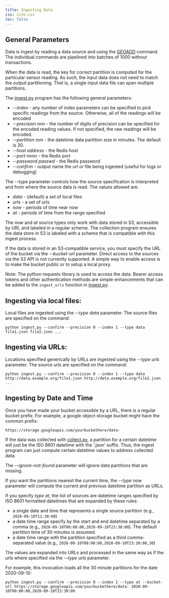```yaml
---
title: Ingesting Data
css: site.css
toc: false
---
```


## General Parameters

Data is ingest by reading a data source and using the [GEOADD](https://redis.io/commands/geoadd)
command. The individual commands are pipelined into batches of 1000 without
transactions.

When the data is read, the key for correct partition is computed for the
particular sensor reading. As such, the input data does not need to match the
output partitioning. That is, a single input data file can span multiple
partitions.

The [ingest.py](https://github.com/alexmilowski/redis-aqi/blob/main/ingest.py)
program has the following general parameters:

 * *--index* - any number of index parameters can be
   specified to pick specific readings from the source. Otherwise, all of the
   readings will be encoded
 * *--precision nnn* - the number of digits of precision can be
   specified for the encoded reading values. If not specified, the raw readings will be encoded.
 * *--partition mm* - the datetime data partition size in minutes. The default is 30.
 * *--host address* - the Redis host
 * *--port nnnn* - the Redis port
 * *--password passwd* - the Redis password
 * *--confirm* - output name the url or file being ingested (useful for logs or debugging)

The --type parameter controls how the source specification is interpreted and
from where the source data is read. The values allowed are:

 * *data* - (default) a set of local files
 * *urls* - a set of urls
 * *now* - periods of time near now
 * *at* - periods of time from the range specified

The *now* and *at* source types only work with data stored in S3, accessible
by URI, and labeled in a regular scheme. The collection program ensures the
data store in S3 is labeled with a scheme that is compatible with this ingest
process.

If the data is stored in an S3-compatible service, you must specify the URL
of the bucket via the *--bucket-url* parameter. Direct access to the sources
via the S3 API is not currently supported. A simple way to enable access is
to make the bucket public or to setup a local proxy.

Note: The python requests library is used to access the data. Bearer access
tokens and other authentication methods are simple enhancements that can be
added to the `ingest_urls` function in [ingest.py](https://github.com/alexmilowski/redis-aqi/blob/main/ingest.py).

## Ingesting via local files:

Local files are ingested using the *--type data* parameter. The source files
are specified on the command:

  ```
  python ingest.py --confirm --precision 0 --index 1 --type data file1.json file2.json ...
  ```

## Ingesting via URLs:

Locations specified generically by URLs are ingested using the *--type urls* parameter. The source urls
are specified on the command:

  ```
  python ingest.py --confirm --precision 0 --index 1 --type data http://data.example.org/file1.json http://data.example.org/file2.json ...
  ```

## Ingesting by Date and Time

Once you have made your bucket accessible by a URL, there is a regular bucket
prefix. For example, a google object storage bucket might have the common
prefix:

```
https://storage.googleapis.com/yourbuckethere/data-
```

If the data was collected with [collect.py](https://github.com/alexmilowski/redis-aqi/blob/main/collect.py),
a partition for a certain datetime will just be the ISO 8601 datetime
with the '.json' suffix. Thus, the ingest program can just compute
certain datetime values to address collected data.

The *--ignore-not-found* parameter will ignore data partitions that are missing.

If you want the partitions nearest the current time, the *--type now*
parameter will compute the current and previous datetime partition as URLs.

If you specify *type at*, the list of sources are datetime ranges specified
by ISO 8601 formatted datetimes that are expanded by these rules:

 * a single date and time that represents a single source partition (e.g., `2020-09-10T11:30:00`)
 * a date time range specify by the start and end datetime separated by a comma (e.g., `2020-09-10T00:00:00,2020-09-10T23:30:00`). The default partition time of 30 minutes is assumed.
 * a date time range with the partition specified as a third comma-separated value (e.g., `2020-09-10T00:00:00,2020-09-10T23:30:00,30`)

The values are expanded into URLs and processed in the same way as if the urls where specified via the *--type urls* parameter.

For example, this invocation loads all the 30 minute partitions for the date 2020-09-10:

```
python ingest.py --confirm --precision 0 --index 1 --type at --bucket-url https://storage.googleapis.com/yourbuckethere/data- 2020-09-10T00:00:00,2020-09-10T23:30:00
```
